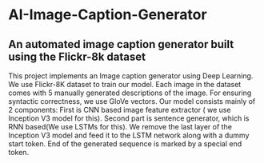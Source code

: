 # AI-Image-Caption-Generator
## An automated image caption generator built using the Flickr-8k dataset
This project implements an Image caption generator using Deep Learning. We use Flickr-8K dataset to train our model. Each image in the dataset comes with 5 manually generated descriptions of the image. For ensuring syntactic correctness, we use GloVe vectors. Our model consists mainly of 2 components: First is CNN based image feature extractor ( we use Inception V3 model for this). Second part is sentence generator, which is RNN based(We use LSTMs for this). We remove the last layer of the Inception V3 model and feed it to the LSTM network along with a dummy start token. End of the generated sequence is marked by a special end token.

